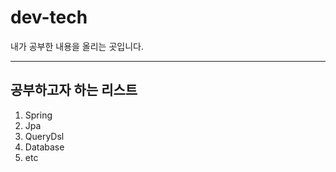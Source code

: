 # dev-tech
내가 공부한 내용을 올리는 곳입니다.
***********

## 공부하고자 하는 리스트
1. Spring
2. Jpa
3. QueryDsl
4. Database
5. etc